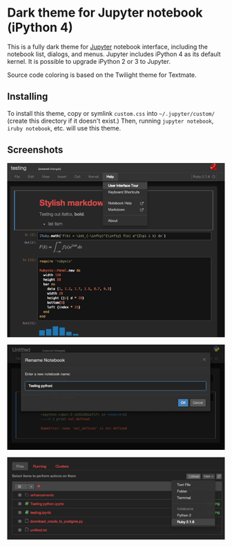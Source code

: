 # Dark theme for Jupyter notebook (iPython 4)

This is a fully dark theme for [Jupyter](http://jupyter.org/) notebook interface, including the notebook list, dialogs, and menus. Jupyter includes iPython 4 as its default kernel. It is possible to upgrade iPython 2 or 3 to Jupyter.

Source code coloring is based on the Twilight theme for Textmate.

## Installing

To install this theme, copy or symlink `custom.css` into `~/.jupyter/custom/` (create this directory if it doesn't exist.) Then, running `jupyter notebook`, `iruby notebook`, etc. will use this theme.

## Screenshots

![Notebook theme](screenshot-notebook.png)

![Notebook UI](screenshot-modal.png)

![Notebook list](screenshot-list.png)
